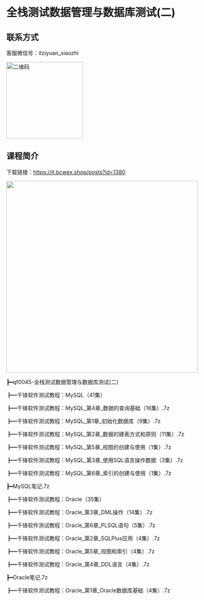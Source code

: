 # 全栈测试数据管理与数据库测试(二)

## 联系方式

客服微信号：itziyuan_xiaozhi

<img src="https://ziyuanyun.oss-cn-guangzhou.aliyuncs.com/common/20240614073449/666b82192834a.jpg" width="200" height="200" alt="二维码">

## 课程简介

下载链接：https://it.bcwex.shop/posts?id=1380

<img src="https://ziyuanyun.oss-cn-guangzhou.aliyuncs.com/yun/20240515153922/664466aa04af5.jpg" width="500" alt="">

  ┣━qf0045-全栈测试数据管理与数据库测试(二)

 ┣━千锋软件测试教程：MySQL（41集）

 ┣━千锋软件测试教程：MySQL_第4章_数据的查询基础（16集）.7z

 ┣━千锋软件测试教程：MySQL_第1章_初始化数据库（9集）.7z

 ┣━千锋软件测试教程：MySQL_第2章_数据的建表方式和原则（11集）.7z

 ┣━千锋软件测试教程：MySQL_第5章_视图的创建与使用（1集）.7z

 ┣━千锋软件测试教程：MySQL_第3章_使用SQL语言操作数据（3集）.7z

 ┣━千锋软件测试教程：MySQL_第6章_索引的创建与使用（1集）.7z

 ┣━MySQL笔记.7z

 ┣━千锋软件测试教程：Oracle（35集）

 ┣━千锋软件测试教程：Oracle_第3章_DML操作（14集）.7z

 ┣━千锋软件测试教程：Oracle_第6章_PLSQL语句（5集）.7z

 ┣━千锋软件测试教程：Oracle_第2章_SQLPlus应用（4集）.7z

 ┣━千锋软件测试教程：Oracle_第5章_视图和索引（4集）.7z

 ┣━千锋软件测试教程：Oracle_第4章_DDL语言（4集）.7z

 ┣━Oracle笔记.7z

 ┣━千锋软件测试教程：Oracle_第1章_Oracle数据库基础（4集）.7z

  